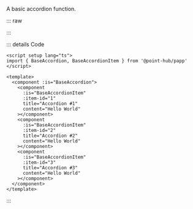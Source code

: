 A basic accordion function.

::: raw

<ClientOnly>
  <AccordionExample />
</ClientOnly>

:::

::: details Code

```vue
<script setup lang="ts">
import { BaseAccordion, BaseAccordionItem } from '@point-hub/papp'
</script>

<template>
  <component :is="BaseAccordion">
    <component
      :is="BaseAccordionItem"
      :item-id="1"
      title="Accordion #1"
      content="Hello World"
    ></component>
    <component
      :is="BaseAccordionItem"
      :item-id="2"
      title="Accordion #2"
      content="Hello World"
    ></component>
    <component
      :is="BaseAccordionItem"
      :item-id="3"
      title="Accordion #3"
      content="Hello World"
    ></component>
  </component>
</template>
```

:::
